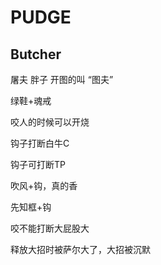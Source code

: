 # PUDGE
## Butcher



屠夫	胖子	开图的叫 “图夫”

绿鞋+魂戒



咬人的时候可以开烧



钩子打断白牛C

钩子可打断TP

吹风+钩，真的香

先知框+钩

咬不能打断大屁股大

释放大招时被萨尔大了，大招被沉默
